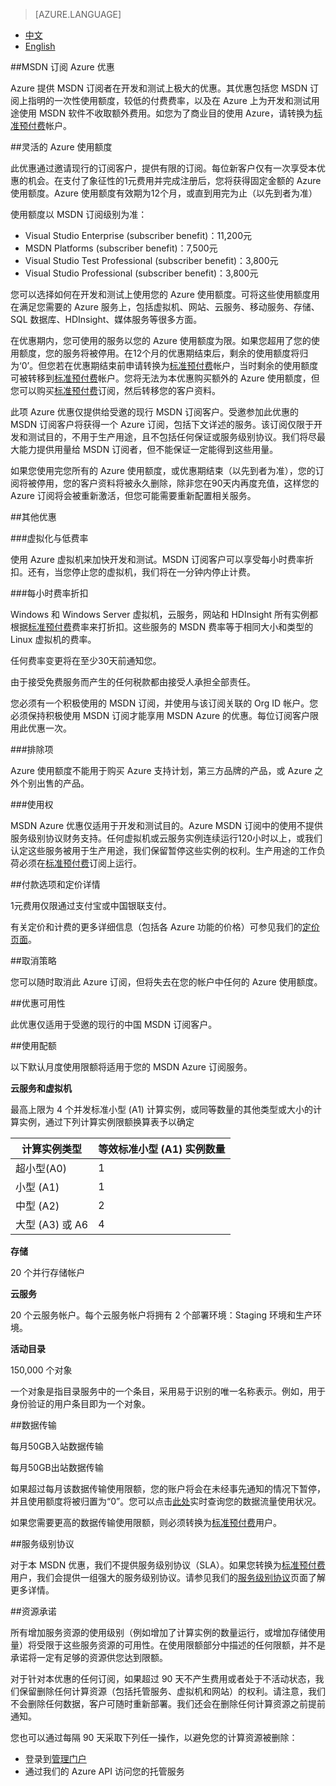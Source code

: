 <properties
	pageTitle="优惠详情 | Azure"
    description="优惠详情 - MSDN 订阅 Azure 优惠"
    services=""
    documentationCenter=""
    authors=""
    manager=""
    editor=""
    tags=""/>

<tags ms.service="legal" ms.date="" wacn.date="" wacn.lang="cn"/>

> [AZURE.LANGUAGE]
- [中文](/offers/ms-mc-arz-msdn/)
- [English](/offers/ms-mc-arz-msdn-en/)


##MSDN 订阅 Azure 优惠

Azure 提供 MSDN 订阅者在开发和测试上极大的优惠。其优惠包括您 MSDN 订阅上指明的一次性使用额度，较低的付费费率，以及在 Azure 上为开发和测试用途使用 MSDN 软件不收取额外费用。如您为了商业目的使用 Azure，请转换为<a id="ms-mc-arz-msdn_ms-mc-arz-33p" href="/offers/ms-mc-arz-33p/">标准预付费</a>帐户。

##灵活的 Azure 使用额度

此优惠通过邀请现行的订阅客户，提供有限的订阅。每位新客户仅有一次享受本优惠的机会。在支付了象征性的1元费用并完成注册后，您将获得固定金额的 Azure 使用额度。Azure 使用额度有效期为12个月，或直到用完为止（以先到者为准）

使用额度以 MSDN 订阅级别为准：

 - Visual Studio Enterprise (subscriber benefit)：11,200元
 - MSDN Platforms (subscriber benefit)：7,500元
 - Visual Studio Test Professional (subscriber benefit)：3,800元
 - Visual Studio Professional (subscriber benefit)：3,800元


您可以选择如何在开发和测试上使用您的 Azure 使用额度。可将这些使用额度用在满足您需要的 Azure 服务上，包括虚拟机、网站、云服务、移动服务、存储、SQL 数据库、HDInsight、媒体服务等很多方面。

在优惠期内，您可使用的服务以您的 Azure 使用额度为限。如果您超用了您的使用额度，您的服务将被停用。在12个月的优惠期结束后，剩余的使用额度将归为‘0’。但您若在优惠期结束前申请转换为<a id="ms-mc-arz-msdn_ms-mc-arz-33p-1" href="/offers/ms-mc-arz-33p/">标准预付费</a>帐户，当时剩余的使用额度可被转移到<a id="ms-mc-arz-msdn_ms-mc-arz-33p-2" href="/offers/ms-mc-arz-33p/">标准预付费</a>帐户。您将无法为本优惠购买额外的 Azure 使用额度，但您可以购买<a id="ms-mc-arz-msdn_ms-mc-arz-33p-3" href="/offers/ms-mc-arz-33p/">标准预付费</a>订阅，然后转移您的客户资料。

此项 Azure 优惠仅提供给受邀的现行 MSDN 订阅客户。受邀参加此优惠的 MSDN 订阅客户将获得一个 Azure 订阅，包括下文详述的服务。该订阅仅限于开发和测试目的，不用于生产用途，且不包括任何保证或服务级别协议。我们将尽最大能力提供用量给 MSDN 订阅者，但不能保证一定能得到这些用量。

如果您使用完您所有的 Azure 使用额度，或优惠期结束（以先到者为准），您的订阅将被停用，您的客户资料将被永久删除，除非您在90天内再度充值，这样您的 Azure 订阅将会被重新激活，但您可能需要重新配置相关服务。

##其他优惠

###虚拟化与低费率

使用 Azure 虚拟机来加快开发和测试。MSDN 订阅客户可以享受每小时费率折扣。还有，当您停止您的虚拟机，我们将在一分钟内停止计费。


###每小时费率折扣

Windows 和 Windows Server 虚拟机，云服务，网站和 HDInsight 所有实例都根据<a id="ms-mc-arz-msdn_ms-mc-arz-33p-4" href="/offers/ms-mc-arz-33p/">标准预付费</a>费率来打折扣。这些服务的 MSDN 费率等于相同大小和类型的 Linux 虚拟机的费率。

任何费率变更将在至少30天前通知您。

由于接受免费服务而产生的任何税款都由接受人承担全部责任。

您必须有一个积极使用的 MSDN 订阅，并使用与该订阅关联的 Org ID 帐户。您必须保持积极使用 MSDN 订阅才能享用 MSDN Azure 的优惠。每位订阅客户限用此优惠一次。


###排除项

Azure 使用额度不能用于购买 Azure 支持计划，第三方品牌的产品，或 Azure 之外个别出售的产品。

###使用权

MSDN Azure 优惠仅适用于开发和测试目的。Azure MSDN 订阅中的使用不提供服务级别协议财务支持。任何虚拟机或云服务实例连续运行120小时以上，或我们认定这些服务被用于生产用途，我们保留暂停这些实例的权利。生产用途的工作负荷必须在<a id="ms-mc-arz-msdn_ms-mc-arz-33p-5" href="/offers/ms-mc-arz-33p/">标准预付费</a>订阅上运行。

##付款选项和定价详情

1元费用仅限通过支付宝或中国银联支付。

有关定价和计费的更多详细信息（包括各 Azure 功能的价格）可参见我们的<a id="ms-mc-arz-msdn_overview" href="/pricing/overview/">定价页面</a>。

##取消策略

您可以随时取消此 Azure 订阅，但将失去在您的帐户中任何的 Azure 使用额度。

##优惠可用性

此优惠仅适用于受邀的现行的中国 MSDN 订阅客户。

##使用配额

以下默认月度使用限额将适用于您的 MSDN Azure 订阅服务。

**云服务和虚拟机**

最高上限为 4 个并发标准小型 (A1) 计算实例，或同等数量的其他类型或大小的计算实例，通过下列计算实例限额换算表予以确定


|计算实例类型 |等效标准小型 (A1) 实例数量|
|------------|---------------------|
|超小型(A0)|1  |
|小型 (A1)| 1 |
|中型 (A2)| 2 |
|大型 (A3) 或 A6| 4 |

**存储**

20 个并行存储帐户

**云服务**

20 个云服务帐户。每个云服务帐户将拥有 2 个部署环境：Staging 环境和生产环境。

**活动目录**

150,000 个对象

一个对象是指目录服务中的一个条目，采用易于识别的唯一名称表示。例如，用于身份验证的用户条目即为一个对象。

##数据传输

每月50GB入站数据传输

每月50GB出站数据传输

如果超过每月该数据传输使用限额，您的账户将会在未经事先通知的情况下暂停，并且使用额度将被归置为“0”。您可以点击<a id="ms-mc-arz-msdn_Subscriptions" href="https://account.windowsazure.cn/Subscriptions/">此处</a>实时查询您的数据流量使用状况。

如果您需要更高的数据传输使用限额，则必须转换为<a id="ms-mc-arz-msdn_ms-mc-arz-33p-6" href="/offers/ms-mc-arz-33p/">标准预付费</a>用户。

##服务级别协议

对于本 MSDN 优惠，我们不提供服务级别协议（SLA）。如果您转换为<a id="ms-mc-arz-msdn_ms-mc-arz-33p-7" href="/offers/ms-mc-arz-33p/">标准预付费</a>用户，我们会提供一组强大的服务级别协议。请参见我们的<a id="ms-mc-arz-msdn_sla" href="/support/legal/sla/">服务级别协议</a>页面了解更多详情。

##资源承诺

所有增加服务资源的使用级别（例如增加了计算实例的数量运行，或增加存储使用量）将受限于这些服务资源的可用性。在使用限额部分中描述的任何限额，并不是承诺将一定有足够的资源供您达到限额。

对于针对本优惠的任何订阅，如果超过 90 天不产生费用或者处于不活动状态，我们保留删除任何计算资源（包括托管服务、虚拟机和网站）的权利。请注意，我们不会删除任何数据，客户可随时重新部署。我们还会在删除任何计算资源之前提前通知。

您也可以通过每隔 90 天采取下列任一操作，以避免您的计算资源被删除：

 - 登录到<a id="ms-mc-arz-msdn_manage.windowsazure" href="https://manage.windowsazure.cn/">管理门户</a>
 - 通过我们的 Azure API 访问您的托管服务
